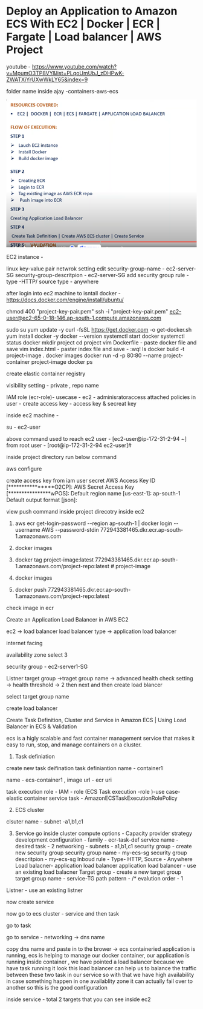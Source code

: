 
# Deploy an Application to Amazon ECS With EC2 | Docker | ECR | Fargate | Load balancer | AWS Project

youtube - https://www.youtube.com/watch?v=MpumO3TP8VY&list=PLqoUmUbJ_zDHPwK-ZWATXiYrUXwWkLY65&index=9

folder name inside ajay -containers-aws-ecs 

![alt text](resource.png)



EC2 instance -

linux
key-value pair
netwrok setting edit
security-group-name - ec2-server-SG
security-group-descritpion - ec2-server-SG
add security group rule - type -HTTP/ source type - anywhere


after login into ec2 machine 
to isntall docker - https://docs.docker.com/engine/install/ubuntu/

chmod 400 "project-key-pair.pem"
ssh -i "project-key-pair.pem" ec2-user@ec2-65-0-18-146.ap-south-1.compute.amazonaws.com

sudo su
yum update -y
curl -fsSL https://get.docker.com -o get-docker.sh
yum install docker -y
docker --version
systemctl start docker
systemctl status docker
mkdir project
cd project
vim Dockerfile - paste docker file and save
vim index.html - paster index file and save - :wq!
ls
docker build -t project-image .
docker images
docker run -d -p 80:80 --name project-container project-image
docker ps


create elastic container registry

visibility setting - private ,
repo name

IAM role (ecr-role)- usecase - ec2 - adminisratoraccess attached policies
in user - create access key - access key & secreat key

inside ec2 machine - 

su - ec2-user

above command used to reach ec2 user - [ec2-user@ip-172-31-2-94 ~] from root user - [root@ip-172-31-2-94 ec2-user]# 


inside project directory run below command

aws configure 

create access key from iam user secret
AWS Access Key ID [****************O2CP]: 
AWS Secret Access Key [****************wPOS]: 
Default region name [us-east-1]: ap-south-1
Default output format [json]: 

view push command inside project direcotry inside ec2


1. aws ecr get-login-password --region ap-south-1 | docker login --username AWS --password-stdin 772943381465.dkr.ecr.ap-south-1.amazonaws.com

2. docker images

3. docker tag project-image:latest 772943381465.dkr.ecr.ap-south-1.amazonaws.com/project-repo:latest  # project-image   

4. docker images

5. docker push 772943381465.dkr.ecr.ap-south-1.amazonaws.com/project-repo:latest

check image in ecr


Create an Application Load Balancer in AWS EC2


ec2 -> load balancer 
load balancer type -> application load balancer

internet facing

availability zone select 3 

security group - ec2-server1-SG

Listner target group ->traget group name -> advanced health check setting -> health threshold -> 2 then next and then create load blancer


select target group name

create load balancer


Create Task Definition, Cluster and Service in Amazon ECS | Using Load Balancer in ECS & Validation

ecs is a higly scalable and fast container management service that makes it easy to run, stop, and manage containers on a cluster.

1. Task definiation 

create new task deifination
task definiantion name -
container1

name - ecs-container1 , image url - ecr uri

task execution role - 
   IAM - role (ECS Task execution -role )-use case- elastic container service task - AmazonECSTaskExecutionRolePolicy

2. ECS cluster

clsuter name -
subnet -a1,b1,c1


3. Service
go inside cluster
compute options - Capacity provider strategy 
development configuration - family - ecr-task-def 
service name -
desired task - 2
networking - subnets - a1,b1,c1
security group - create new security group 
security group name - my-ecs-sg
security group descritpion - my-ecs-sg
Inboud rule - Type- HTTP, Source - Anywhere
Load balacner- application load balancer
application load balancer - use an existing load balacner
Target group - create a new target group 
   target group name - service-TG
   path pattern - /*
   evalution order - 1

Listner - use an existing listner



now create service


now go to ecs cluster - service and then task 

go to task

go to service - networking -> dns name

copy dns name and paste in to the brower -> ecs containeried application is running, ecs is helping to manage our docker container,
our application is running inside container , we have pointed a load balancer because we have task running it look this load balancer can help us to balance the traffic between these two task in our service so with that we have high availability in case something happen in one availablity zone it can actually fail over to another so this is the good configuration 


inside service - total 2 targets that you can see inside ec2




